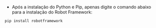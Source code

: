 - Após a instalação do Python e Pip, apenas digite o comando abaixo para a instalação do Robot Framework:

```shell
pip install robotframework
```
